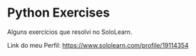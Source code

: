 # Python Exercises

Alguns exercícios que resolvi no SoloLearn.

Link do meu Perfil: https://www.sololearn.com/profile/19114354
